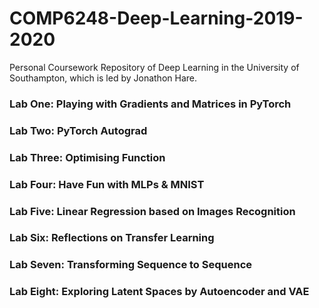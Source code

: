 # COMP6248-Deep-Learning-2019-2020
Personal Coursework Repository of Deep Learning in the University of Southampton, which is led by Jonathon Hare.

### Lab One: Playing with Gradients and Matrices in PyTorch
### Lab Two: PyTorch Autograd
### Lab Three: Optimising Function
### Lab Four: Have Fun with MLPs & MNIST
### Lab Five: Linear Regression based on Images Recognition
### Lab Six: Reflections on Transfer Learning
### Lab Seven: Transforming Sequence to Sequence
### Lab Eight: Exploring Latent Spaces by Autoencoder and VAE
